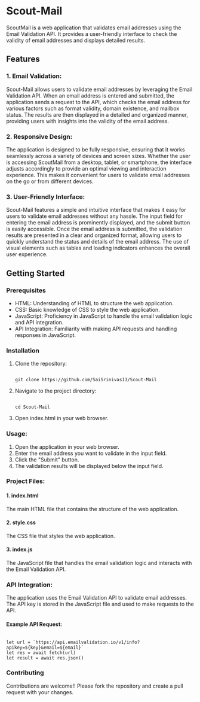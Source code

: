 # Scout-Mail
ScoutMail is a web application that validates email addresses using the Email Validation API. It provides a user-friendly interface to check the validity of email addresses and displays detailed results.

## Features
### 1.  Email Validation: 
Scout-Mail allows users to validate email addresses by leveraging the Email Validation API. When an email address is entered and submitted, the application sends a request to the API, which checks the email address for various factors such as format validity, domain existence, and mailbox status. The results are then displayed in a detailed and organized manner, providing users with insights into the validity of the email address.

### 2.  Responsive Design: 
The application is designed to be fully responsive, ensuring that it works seamlessly across a variety of devices and screen sizes. Whether the user is accessing ScoutMail from a desktop, tablet, or smartphone, the interface adjusts accordingly to provide an optimal viewing and interaction experience. This makes it convenient for users to validate email addresses on the go or from different devices.

### 3. User-Friendly Interface: 
Scout-Mail features a simple and intuitive interface that makes it easy for users to validate email addresses without any hassle. The input field for entering the email address is prominently displayed, and the submit button is easily accessible. Once the email address is submitted, the validation results are presented in a clear and organized format, allowing users to quickly understand the status and details of the email address. The use of visual elements such as tables and loading indicators enhances the overall user experience.

## Getting Started
### Prerequisites
* HTML: Understanding of HTML to structure the web application.
* CSS: Basic knowledge of CSS to style the web application.
* JavaScript: Proficiency in JavaScript to handle the email validation logic and API integration.
* API Integration: Familiarity with making API requests and handling responses in JavaScript.

### Installation
1. Clone the repository:
   ```
   
   git clone https://github.com/SaiSrinivas13/Scout-Mail
   
   ```
2. Navigate to the project directory:
   ```

   cd Scout-Mail
   
   ```
3. Open index.html in your web browser.

### Usage:
1. Open the application in your web browser.
2. Enter the email address you want to validate in the input field.
3. Click the "Submit" button.
4. The validation results will be displayed below the input field.

### Project Files:
#### 1. index.html
   The main HTML file that contains the structure of the web application.

#### 2. style.css
The CSS file that styles the web application.

#### 3. index.js
The JavaScript file that handles the email validation logic and interacts with the Email Validation API.

### API Integration:
The application uses the Email Validation API to validate email addresses. The API key is stored in the JavaScript file and used to make requests to the API.

#### Example API Request:
```

let url = `https://api.emailvalidation.io/v1/info?apikey=${key}&email=${email}`
let res = await fetch(url)
let result = await res.json()

```

### Contributing
Contributions are welcome!! Please fork the repository and create a pull request with your changes.
